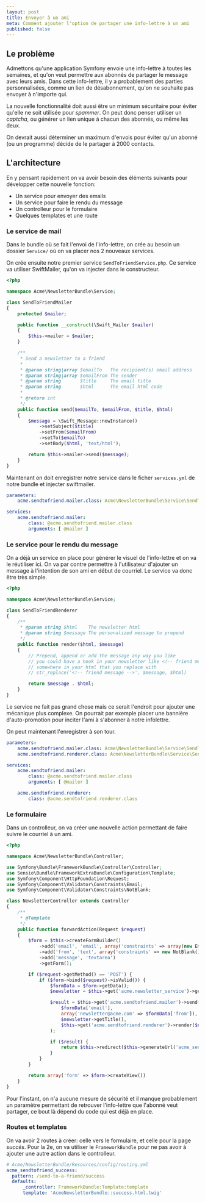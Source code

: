 ```yaml
---
layout: post
title: Envoyer à un ami
meta: Comment ajouter l'option de partager une info-lettre à un ami
published: false
---
```


## Le problème
Admettons qu'une application Symfony envoie une info-lettre à toutes les semaines, et qu'on veut permettre aux abonnés de partager le message avec leurs amis. Dans cette info-lettre, il y a probablement des parties personnalisées, comme un lien de désabonnement, qu'on ne souhaite pas envoyer à n'importe qui.

La nouvelle fonctionnalité doit aussi être un minimum sécuritaire pour éviter qu'elle ne soit utilisée pour *spammer*. On peut donc penser utiliser un *captcha*, ou générer un lien unique à chacun des abonnés, ou même les deux.

On devrait aussi déterminer un maximum d'envois pour éviter qu'un abonné (ou un programme) décide de le partager à 2000 contacts.


## L'architecture
En y pensant rapidement on va avoir besoin des éléments suivants pour développer cette nouvelle fonction:
* Un service pour envoyer des emails
* Un service pour faire le rendu du message
* Un controlleur pour le formulaire
* Quelques templates et une route


### Le service de mail
Dans le bundle où se fait l'envoi de l'info-lettre, on crée au besoin un dossier `Service/` où on va placer nos 2 nouveaux services.

On crée ensuite notre premier service `SendToFriendService.php`. Ce service va utiliser SwiftMailer, qu'on va injecter dans le constructeur.

``` php
<?php

namespace Acme\NewsletterBundle\Service;

class SendToFriendMailer
{
    protected $mailer;

    public function __construct(\Swift_Mailer $mailer)
    {
        $this->mailer = $mailer;
    }

    /**
     * Send a newsletter to a friend
     *
     * @param string|array $emailTo   The recipient(s) email address
     * @param string|array $emailFrom The sender
     * @param string       $title     The email title
     * @param string       $html      The email html code
     *
     * @return int
     */
    public function send($emailTo, $emailFrom, $title, $html)
    {
        $message = \Swift_Message::newInstance()
            ->setSubject($title)
            ->setFrom($emailFrom)
            ->setTo($emailTo)
            ->setBody($html, 'text/html');

        return $this->mailer->send($message);
    }
}
```

Maintenant on doit enregistrer notre service dans le ficher `services.yml` de notre bundle et injecter swiftmailer.

``` yaml
parameters:
    acme.sendtofriend.mailer.class: Acme\NewsletterBundle\Service\SendToFriendMailer

services:
    acme.sendtofriend.mailer:
        class: @acme.sendtofriend.mailer.class
        arguments: [ @mailer ]
```


### Le service pour le rendu du message
On a déjà un service en place pour générer le visuel de l'info-lettre et on va le réutiliser ici. On va par contre permettre à l'utilisateur d'ajouter un message à l'intention de son ami en début de courriel. Le service va donc être très simple.

``` php
<?php

namespace Acme\NewsletterBundle\Service;

class SendToFriendRenderer
{
    /**
     * @param string $html    The newsletter html
     * @param string $message The personalized message to prepend
     */
    public function render($html, $message)
    {
        // Prepend, append or add the message any way you like
        // you could have a hook in your newsletter like <!-- friend message -->
        // somewhere in your html that you replace with 
        // str_replace('<!-- friend message -->', $message, $html)

        return $message . $html;
    }
}
```

Le service ne fait pas grand chose mais ce serait l'endroit pour ajouter une mécanique plus complexe. On pourrait par exemple placer une bannière d'auto-promotion pour inciter l'ami à s'abonner à notre infolettre.

On peut maintenant l'enregistrer à son tour.

``` yaml
parameters:
    acme.sendtofriend.mailer.class: Acme\NewsletterBundle\Service\SendToFriendMailer
    acme.sendtofriend.renderer.class: Acme\NewsletterBundle\Service\SendToFriendRenderer

services:
    acme.sendtofriend.mailer:
        class: @acme.sendtofriend.mailer.class
        arguments: [ @mailer ]

    acme.sendtofriend.renderer:
        class: @acme.sendtofriend.renderer.class
```


### Le formulaire
Dans un controlleur, on va créer une nouvelle action permettant de faire suivre le courriel à un ami.

``` php
<?php

namespace Acme\NewsletterBundle\Controller;

use Symfony\Bundle\FrameworkBundle\Controller\Controller;
use Sensio\Bundle\FrameworkExtraBundle\Configuration\Template;
use Symfony\Component\HttpFoundation\Request;
use Symfony\Component\Validator\Constraints\Email;
use Symfony\Component\Validator\Constraints\NotBlank;

class NewsletterController extends Controller
{
    /**
     * @Template
     */
    public function forwardAction(Request $request)
    {
        $form = $this->createFormBuilder()
            ->add('email', 'email', array('constraints' => array(new Email(), new NotBlank())))
            ->add('from', 'text', array('constraints' => new NotBlank()))
            ->add('message', 'textarea')
            ->getForm();

        if ($request->getMethod() == 'POST') {
            if ($form->bind($request)->isValid()) {
                $formData = $form->getData();
                $newsletter = $this->get('acme.newsletter_service')->getLatestOrWhatever();

                $result = $this->get('acme.sendtofriend.mailer')->send(
                    $formData['email'],
                    array('newsletter@acme.com' => $formData['from']),
                    $newsletter->getTitle(),
                    $this->get('acme.sendtofriend.renderer')->render($newsletter->getHtml(), $formData['message'])
                );

                if ($result) {
                    return $this->redirect($this->generateUrl('acme_sendtofriend_success'));
                }
            }
        }

        return array('form' => $form->createView())
    }
}
```

Pour l'instant, on n'a aucune mesure de sécurité et il manque probablement un paramètre permettant de retrouver l'info-lettre que l'abonné veut partager, ce bout là dépend du code qui est déjà en place.


### Routes et templates
On va avoir 2 routes à créer: celle vers le formulaire, et celle pour la page *succès*. Pour la 2e, on va utiliser le `FrameworkBundle` pour ne pas avoir à ajouter une autre action dans le controlleur.

``` yaml
# Acme/NewsletterBundle/Resources/config/routing.yml
acme_sendtofriend_success:
  pattern: /send-to-a-friend/success
  defaults:
      _controller: FrameworkBundle:Template:template
      template: 'AcmeNewsletterBundle::success.html.twig'
```
